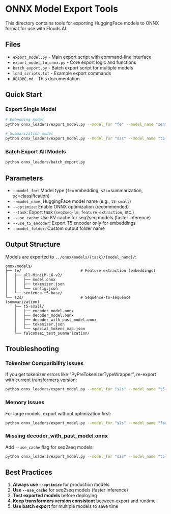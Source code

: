 # ONNX Model Export Tools

This directory contains tools for exporting HuggingFace models to ONNX format for use with Flouds AI.

## Files

- `export_model.py` - Main export script with command-line interface
- `export_model_to_onnx.py` - Core export logic and functions
- `batch_export.py` - Batch export script for multiple models
- `load_scripts.txt` - Example export commands
- `README.md` - This documentation

## Quick Start

### Export Single Model

```bash
# Embedding model
python onnx_loaders/export_model.py --model_for "fe" --model_name "sentence-transformers/all-MiniLM-L6-v2" --optimize

# Summarization model
python onnx_loaders/export_model.py --model_for "s2s" --model_name "t5-small" --optimize --task "seq2seq-lm" --use_cache
```

### Batch Export All Models

```bash
python onnx_loaders/batch_export.py
```

## Parameters

- `--model_for`: Model type (`fe`=embedding, `s2s`=summarization, `sc`=classification)
- `--model_name`: HuggingFace model name (e.g., `t5-small`)
- `--optimize`: Enable ONNX optimization (recommended)
- `--task`: Export task (`seq2seq-lm`, `feature-extraction`, etc.)
- `--use_cache`: Use KV cache for seq2seq models (faster inference)
- `--use_t5_encoder`: Export T5 encoder only for embeddings
- `--model_folder`: Custom output folder name

## Output Structure

Models are exported to `../onnx/models/{task}/{model_name}/`:

```
onnx/models/
├── fe/                          # Feature extraction (embeddings)
│   ├── all-MiniLM-L6-v2/
│   │   ├── model.onnx
│   │   ├── tokenizer.json
│   │   └── config.json
│   └── sentence-t5-base/
└── s2s/                         # Sequence-to-sequence (summarization)
    ├── t5-small/
    │   ├── encoder_model.onnx
    │   ├── decoder_model.onnx
    │   ├── decoder_with_past_model.onnx
    │   ├── tokenizer.json
    │   └── special_tokens_map.json
    └── falconsai_text_summarization/
```

## Troubleshooting

### Tokenizer Compatibility Issues

If you get tokenizer errors like "PyPreTokenizerTypeWrapper", re-export with current transformers version:

```bash
python onnx_loaders/export_model.py --model_for "s2s" --model_name "t5-small" --optimize --task "seq2seq-lm" --use_cache
```

### Memory Issues

For large models, export without optimization first:

```bash
python onnx_loaders/export_model.py --model_for "s2s" --model_name "facebook/bart-large-cnn" --task "seq2seq-lm"
```

### Missing decoder_with_past_model.onnx

Add `--use_cache` flag for seq2seq models:

```bash
python onnx_loaders/export_model.py --model_for "s2s" --model_name "t5-small" --task "seq2seq-lm" --use_cache
```

## Best Practices

1. **Always use `--optimize`** for production models
2. **Use `--use_cache`** for seq2seq models (faster inference)
3. **Test exported models** before deploying
4. **Keep transformers version consistent** between export and runtime
5. **Use batch export** for multiple models to save time